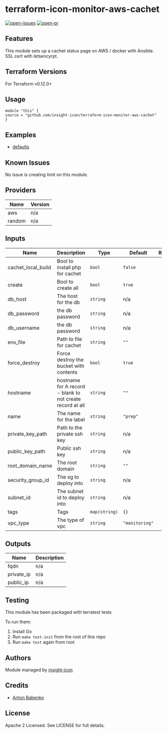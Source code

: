 # terraform-icon-monitor-aws-cachet

[![open-issues](https://img.shields.io/github/issues-raw/insight-icon/terraform-icon-monitor-aws-cachet?style=for-the-badge)](https://github.com/insight-icon/terraform-icon-monitor-aws-cachet/issues)
[![open-pr](https://img.shields.io/github/issues-pr-raw/insight-icon/terraform-icon-monitor-aws-cachet?style=for-the-badge)](https://github.com/insight-icon/terraform-icon-monitor-aws-cachet/pulls)

## Features

This module sets up a cachet status page on AWS / docker with Ansible.  SSL cert with letsencyrpt.  

## Terraform Versions

For Terraform v0.12.0+

## Usage

```hcl-terraform
module "this" {
source = "github.com/insight-icon/terraform-icon-monitor-aws-cachet"
}
```
## Examples

- [defaults](https://github.com/insight-icon/terraform-icon-monitor-aws-cachet/tree/master/examples/defaults)

## Known  Issues
No issue is creating limit on this module.

<!-- BEGINNING OF PRE-COMMIT-TERRAFORM DOCS HOOK -->
## Providers

| Name | Version |
|------|---------|
| aws | n/a |
| random | n/a |

## Inputs

| Name | Description | Type | Default | Required |
|------|-------------|------|---------|:-----:|
| cachet\_local\_build | Bool to install php for cachet | `bool` | `false` | no |
| create | Bool to create all | `bool` | `true` | no |
| db\_host | The host for the db | `string` | n/a | yes |
| db\_password | the db password | `string` | n/a | yes |
| db\_username | the db password | `string` | n/a | yes |
| env\_file | Path to file for cachet | `string` | `""` | no |
| force\_destroy | Force destroy the bucket with contents | `bool` | `true` | no |
| hostname | hostname for A record - blank to not create record at all | `string` | `""` | no |
| name | The name for the label | `string` | `"prep"` | no |
| private\_key\_path | Path to the private ssh key | `string` | n/a | yes |
| public\_key\_path | Public ssh key | `string` | n/a | yes |
| root\_domain\_name | The root domain | `string` | `""` | no |
| security\_group\_id | The sg to deploy into | `string` | n/a | yes |
| subnet\_id | The subnet id to deploy into | `string` | n/a | yes |
| tags | Tags | `map(string)` | `{}` | no |
| vpc\_type | The type of vpc | `string` | `"monitoring"` | no |

## Outputs

| Name | Description |
|------|-------------|
| fqdn | n/a |
| private\_ip | n/a |
| public\_ip | n/a |

<!-- END OF PRE-COMMIT-TERRAFORM DOCS HOOK -->

## Testing
This module has been packaged with terratest tests

To run them:

1. Install Go
2. Run `make test-init` from the root of this repo
3. Run `make test` again from root

## Authors

Module managed by [insight-icon](https://github.com/insight-icon)

## Credits

- [Anton Babenko](https://github.com/antonbabenko)

## License

Apache 2 Licensed. See LICENSE for full details.